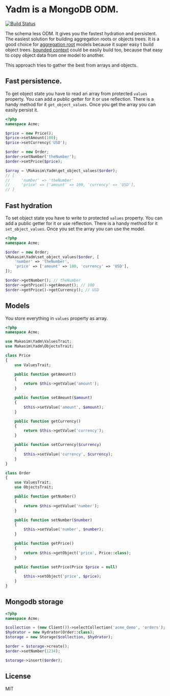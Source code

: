 # Yadm is a MongoDB ODM.

[![Build Status](https://travis-ci.org/makasim/values.png?branch=master)](https://travis-ci.org/makasim/yadm)

The schema less ODM. It gives you the fastest hydration and persistent. The easiest solution for building aggregation roots or objects trees. It is a good choice for [aggregation root](http://martinfowler.com/bliki/DDD_Aggregate.html) models because it super easy t build object trees. [bounded context](http://martinfowler.com/bliki/BoundedContext.html) could be easily build too, because that easy to copy object data from one model to another. 

This approach tries to gather the best from arrays and objects.

## Fast persistence.

To get object state you have to read an array from protected `values` property. You can add a public getter for it or use reflection. There is a handy method for it `get_object_values`.
Once you get the array you can easily persist it.

```php
<?php
namespace Acme;

$price = new Price();
$price->setAmount(100);
$price->setCurrency('USD');

$order = new Order;
$order->setNumber('theNumber');
$order->setPrice($price);

$array = \Makasim\Yadm\get_object_values($order);
// [
//     'number' => 'theNumber'
//     'price' => ['amount' => 100, 'currency' => 'USD'],
// ]
```

## Fast hydration

To set object state you have to write to protected `values` property. 
You can add a public getter for it or use reflection.
There is a handy method for it `set_object_values`.
Once you set the array you can use the model.

```php
<?php
namespace Acme;

$order = new Order;
\Makasim\Yadm\set_object_values($order, [
    'number' => 'theNumber',
    'price' => ['amount' => 100, 'currency' => 'USD'],
]);

$order->getNumber(); // theNumber
$order->getPrice()->getAmount(); // 100
$order->getPrice()->getCurrency(); // USD
```

## Models

You store everything in `values` property as array.

```php
<?php
namespace Acme;

use Makasim\Yadm\ValuesTrait;
use Makasim\Yadm\ObjectsTrait;

class Price
{
    use ValuesTrait;

    public function getAmount()
    {
        return $this->getValue('amount');
    }

    public function setAmount($amount)
    {
        $this->setValue('amount', $amount);
    }

    public function getCurrency()
    {
        return $this->getValue('currency');
    }

    public function setCurrency($currency)
    {
        $this->setValue('currency', $currency);
    }
}

class Order
{
    use ValuesTrait;
    use ObjectsTrait;

    public function getNumber()
    {
        return $this->getValue('number');
    }

    public function setNumber($number)
    {
        $this->setValue('number', $number);
    }

    public function getPrice()
    {
        return $this->getObject('price', Price::class);
    }

    public function setPrice(Price $price = null)
    {
        $this->setObject('price', $price);
    }
}
```

## Mongodb storage

```php
<?php
namespace Acme;

$collection = (new Client())->selectCollection('acme_demo', 'orders');
$hydrator = new Hydrator(Order::class);
$storage = new Storage($collection, $hydrator);

$order = $storage->create();
$order->setNumber(1234);

$storage->insert($order);
```

## License

MIT

